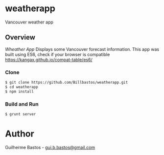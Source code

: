 # weatherapp
Vancouver weather app

## Overview

*Wheather App* Displays some Vancouver forecast information.
This app was built using ES6, check if your browser is compatible https://kangax.github.io/compat-table/es6/

### Clone

```sh
$ git clone https://github.com/Billbastos/weatherapp.git
$ cd weatherapp
$ npm install
```

### Build and Run
```sh
$ grunt server
```

Author
======

Guilherme Bastos - gui.b.bastos@gmail.com
